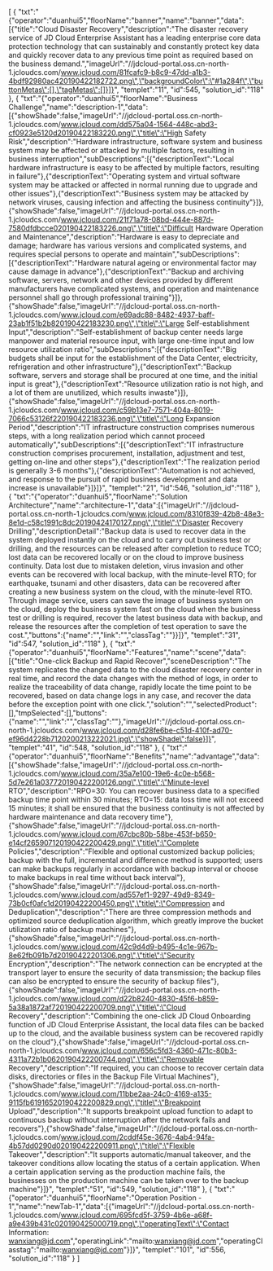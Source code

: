 [
	{
		"txt":"{\"operator\":\"duanhui5\",\"floorName\":\"banner\",\"name\":\"banner\",\"data\":[{\"title\":\"Cloud Disaster Recovery\",\"description\":\"The disaster recovery service of JD Cloud Enterprise Assistant has a leading enterprise core data protection technology that can sustainably and constantly protect key data and quickly recover data to any previous time point as required based on the business demand.\",\"imageUrl\":\"//jdcloud-portal.oss.cn-north-1.jcloudcs.com/www.jcloud.com/81fcafc9-b8c9-47dd-a1b3-4bdf92980ac420190422182722.png\",\"backgroundColor\":\"#1a284f\",\"buttonMetas\":[],\"tagMetas\":[]}]}",
		"templet":"11",
		"id":545,
		"solution_id":"118"
	},
	{
		"txt":"{\"operator\":\"duanhui5\",\"floorName\":\"Business Challenge\",\"name\":\"description-1\",\"data\":[{\"showShade\":false,\"imageUrl\":\"//jdcloud-portal.oss.cn-north-1.jcloudcs.com/www.jcloud.com/dd575a04-1564-448c-abd3-cf0923e5120d20190422183220.png\",\"title\":\"High Safety Risk\",\"description\":\"Hardware infrastructure, software system and business system may be affected or attacked by multiple factors, resulting in business interruption\",\"subDescriptions\":[{\"descriptionText\":\"Local hardware infrastructure is easy to be affected by multiple factors, resulting in failure\"},{\"descriptionText\":\"Operating system and virtual software system may be attacked or affected in normal running due to upgrade and other issues\"},{\"descriptionText\":\"Business system may be attacked by network viruses, causing infection and affecting the business continuity\"}]},{\"showShade\":false,\"imageUrl\":\"//jdcloud-portal.oss.cn-north-1.jcloudcs.com/www.jcloud.com/21f71a78-08bd-444e-887d-7580dfdbcce020190422183226.png\",\"title\":\"Difficult Hardware Operation and Maintenance\",\"description\":\"Hardware is easy to depreciate and damage; hardware has various versions and complicated systems, and requires special persons to operate and maintain\",\"subDescriptions\":[{\"descriptionText\":\"Hardware natural ageing or environmental factor may cause damage in advance\"},{\"descriptionText\":\"Backup and archiving software, servers, network and other devices provided by different manufacturers have complicated systems, and operation and maintenance personnel shall go through professional training\"}]},{\"showShade\":false,\"imageUrl\":\"//jdcloud-portal.oss.cn-north-1.jcloudcs.com/www.jcloud.com/e69adc88-8482-4937-baff-23ab1f51b2b820190422183230.png\",\"title\":\"Large Self-establishment Input\",\"description\":\"Self-establishment of backup center needs large manpower and material resource input, with large one-time input and low resource utilization ratio\",\"subDescriptions\":[{\"descriptionText\":\"Big budgets shall be input for the establishment of the Data Center, electricity, refrigeration and other infrastructure\"},{\"descriptionText\":\"Backup software, servers and storage shall be procured at one time, and the initial input is great\"},{\"descriptionText\":\"Resource utilization ratio is not high, and a lot of them are unutilized, which results inwaste\"}]},{\"showShade\":false,\"imageUrl\":\"//jdcloud-portal.oss.cn-north-1.jcloudcs.com/www.jcloud.com/c59b13e7-7571-404a-8019-7066c53126f220190422183236.png\",\"title\":\"Long Expansion Period\",\"description\":\"IT infrastructure construction comprises numerous steps, with a long realization period which cannot proceed automatically\",\"subDescriptions\":[{\"descriptionText\":\"IT infrastructure construction comprises procurement, installation, adjustment and test, getting on-line and other steps\"},{\"descriptionText\":\"The realization period is generally 3-6 months\"},{\"descriptionText\":\"Automation is not achieved, and response to the pursuit of rapid business development and data increase is unavailable\"}]}]}",
		"templet":"21",
		"id":546,
		"solution_id":"118"
	},
	{
		"txt":"{\"operator\":\"duanhui5\",\"floorName\":\"Solution Architecture\",\"name\":\"architecture-1\",\"data\":[{\"imageUrl\":\"//jdcloud-portal.oss.cn-north-1.jcloudcs.com/www.jcloud.com/8310f839-42b8-48e3-8e1d-c58c1991c8dc20190424170127.png\",\"title\":\"Disaster Recovery Drilling\",\"descriptionDetail\":\"Backup data is used to recover data in the system deployed instantly on the cloud and to carry out business test or drilling, and the resources can be released after completion to reduce TCO; lost data can be recovered locally or on the cloud to improve business continuity. Data lost due to mistaken deletion, virus invasion and other events can be recovered with local backup, with the minute-level RTO; for earthquake, tsunami and other disasters, data can be recovered after creating a new business system on the cloud, with the minute-level RTO. Through image service, users can save the image of business system on the cloud, deploy the business system fast on the cloud when the business test or drilling is required, recover the latest business data with backup, and release the resources after the completion of test operation to save the cost.\",\"buttons\":{\"name\":\"\",\"link\":\"\",\"classTag\":\"\"}}]}",
		"templet":"31",
		"id":547,
		"solution_id":"118"
	},
	{
		"txt":"{\"operator\":\"duanhui5\",\"floorName\":\"Features\",\"name\":\"scene\",\"data\":[{\"title\":\"One-click Backup and Rapid Recover\",\"sceneDescription\":\"The system replicates the changed data to the cloud disaster recovery center in real time, and record the data changes with the method of logs, in order to realize the traceability of data change, rapidly locate the time point to be recovered, based on data change logs in any case, and recover the data before the exception point with one click.\",\"solution\":\"\",\"selectedProduct\":[],\"tmpSelected\":[],\"buttons\":{\"name\":\"\",\"link\":\"\",\"classTag\":\"\"},\"imageUrl\":\"//jdcloud-portal.oss.cn-north-1.jcloudcs.com/www.jcloud.com/d28fe6be-c51d-410f-ad70-ef96d4228b7120200213222021.jpg\",\"showShade\":false}]}",
		"templet":"41",
		"id":548,
		"solution_id":"118"
	},
	{
		"txt":"{\"operator\":\"duanhui5\",\"floorName\":\"Benefits\",\"name\":\"advantage\",\"data\":[{\"showShade\":false,\"imageUrl\":\"//jdcloud-portal.oss.cn-north-1.jcloudcs.com/www.jcloud.com/35a7e100-19e6-4c0e-b568-5d7e261a037720190422200126.png\",\"title\":\"Minute-level RTO\",\"description\":\"RPO=30: You can recover business data to a specified backup time point within 30 minutes; RTO=15: data loss time will not exceed 15 minutes; it shall be ensured that the business continuity is not affected by hardware maintenance and data recovery time\"},{\"showShade\":false,\"imageUrl\":\"//jdcloud-portal.oss.cn-north-1.jcloudcs.com/www.jcloud.com/67cbc80b-58be-453f-b650-e14cf265907120190422200429.png\",\"title\":\"Complete Policies\",\"description\":\"Flexible and optional customized backup policies; backup with the full, incremental and difference method is supported; users can make backups regularly in accordance with backup interval or choose to make backups in real time without back interval\"},{\"showShade\":false,\"imageUrl\":\"//jdcloud-portal.oss.cn-north-1.jcloudcs.com/www.jcloud.com/ad557ef1-9297-49d9-8349-73b0cf0afc1d20190422200450.png\",\"title\":\"Compression and Deduplication\",\"description\":\"There are three compression methods and optimized source deduplication algorithm, which greatly improve the bucket utilization ratio of backup machines\"},{\"showShade\":false,\"imageUrl\":\"//jdcloud-portal.oss.cn-north-1.jcloudcs.com/www.jcloud.com/42c9d4d9-b495-4c1e-967b-8e62fb091b7d20190422201306.png\",\"title\":\"Security Encryption\",\"description\":\"The network connection can be encrypted at the transport layer to ensure the security of data transmission; the backup files can also be encrypted to ensure the security of backup files\"},{\"showShade\":false,\"imageUrl\":\"//jdcloud-portal.oss.cn-north-1.jcloudcs.com/www.jcloud.com/d22b8240-4830-45f6-b859-5a38a1872af720190422200709.png\",\"title\":\"Cloud Recovery\",\"description\":\"Combining the one-click JD Cloud Onboarding function of JD Cloud Enterprise Assistant, the local data files can be backed up to the cloud, and the available business system can be recovered rapidly on the cloud\"},{\"showShade\":false,\"imageUrl\":\"//jdcloud-portal.oss.cn-north-1.jcloudcs.com/www.jcloud.com/656c5fd3-4360-471c-80b3-4311a72b1b0620190422200744.png\",\"title\":\"Removable Recovery\",\"description\":\"If required, you can choose to recover certain data disks, directories or files in the Backup File Virtual Machines\"},{\"showShade\":false,\"imageUrl\":\"//jdcloud-portal.oss.cn-north-1.jcloudcs.com/www.jcloud.com/11bbe2aa-24c0-4169-a135-9115fb61916520190422200829.png\",\"title\":\"Breakpoint Upload\",\"description\":\"It supports breakpoint upload function to adapt to continuous backup without interruption after the network fails and recovers\"},{\"showShade\":false,\"imageUrl\":\"//jdcloud-portal.oss.cn-north-1.jcloudcs.com/www.jcloud.com/2cddf45e-3676-4ab4-94fa-4b57dd0290d020190422200911.png\",\"title\":\"Flexible Takeover\",\"description\":\"It supports automatic/manual takeover, and the takeover conditions allow locating the status of a certain application. When a certain application serving as the production machine fails, the businesses on the production machine can be taken over to the backup machine\"}]}",
		"templet":"51",
		"id":549,
		"solution_id":"118"
	},
	{
		"txt":"{\"operator\":\"duanhui5\",\"floorName\":\"Operation Position - 1\",\"name\":\"newTab-1\",\"data\":[{\"imageUrl\":\"//jdcloud-portal.oss.cn-north-1.jcloudcs.com/www.jcloud.com/695fcd5f-3759-4b6e-a68f-a9e439b431c020190425000719.png\",\"operatingText\":\"Contact Information: wanxiang@jd.com\",\"operatingLink\":\"mailto:wanxiang@jd.com\",\"operatingClasstag\":\"mailto:wanxiang@jd.com\"}]}",
		"templet":"101",
		"id":556,
		"solution_id":"118"
	}
]